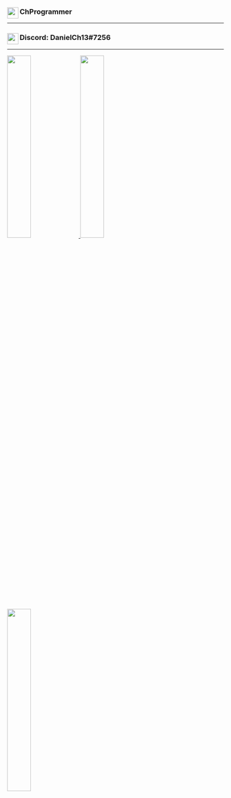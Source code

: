 ### <img align="left" width="26px" src="https://www.flaticon.com/svg/static/icons/svg/1488/1488581.svg" />ChProgrammer

---

### <img align="left" width="26px" src="https://www.net-aware.org.uk/siteassets/images-and-icons/application-icons/app-icons-discord.png?w=585&scale=down" />Discord: DanielCh13#7256

---
<a href="https://github.com/ChProgrammer">
    <img width="33%" src="https://github-readme-stats.vercel.app/api?username=ChProgrammer&count_private=true&show_icons=true&theme=dark" />
</a>
<a href="https://github.com/ChProgrammer">
    <img width="33%" src="https://github-readme-stats.vercel.app/api/wakatime?username=ChProgrammer&theme=dark" />
</a>
<a href="https://github.com/ChProgrammer">
    <img width="33%" src="https://github-readme-stats.vercel.app/api/top-langs/?username=ChProgrammer&layout=compact&theme=dark" />
</a>
